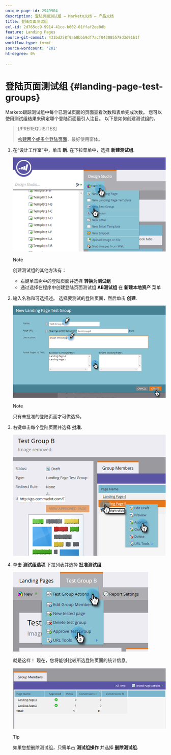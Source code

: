 ```yaml
---
unique-page-id: 2949904
description: 登陆页面测试组 — Marketo文档 — 产品文档
title: 登陆页面测试组
exl-id: 2d765cc9-9914-41ce-b602-01ffaf2ee0db
feature: Landing Pages
source-git-commit: 431bd258f9a68bbb9df7acf043085578d3d91b1f
workflow-type: tm+mt
source-wordcount: '201'
ht-degree: 0%

---
```


# 登陆页面测试组 {#landing-page-test-groups}

Marketo跟踪测试组中每个已测试页面的页面查看次数和表单完成次数。 您可以使用测试组结果来确定哪个登陆页面最引人注目。 以下是如何创建测试组的。

>[!PREREQUISITES]
>
>[构建两个或多个登陆页面](/help/marketo/getting-started/quick-wins/landing-page-with-a-form.md)，最好使用窗体。

1. 在“设计工作室”中，单击 **新**. 在下拉菜单中，选择 **新建测试组**.

   ![](assets/image2015-8-5-13-3a32-3a50.png)

   >[!NOTE]
   >
   >创建测试组的其他方法有：
   >
   >* 右键单击树中的登陆页面并选择 **转换为测试组**
   >* 通过选择在程序中创建登陆页面测试组 **AB测试组** 在 **新建本地资产** 菜单

1. 输入名称和可选描述。 选择要测试的登陆页面，然后单击 **创建**.

   ![](assets/image2015-8-5-13-3a39-3a10.png)

   >[!NOTE]
   >
   >只有未批准的登陆页面才可供选择。

1. 右键单击每个登陆页面并选择 **批准**.

   ![](assets/three-1.png)

1. 单击 **测试组选项** 下拉列表并选择 **批准测试组**.

   ![](assets/four-1.png)

   就是这样！ 现在，您将能够比较所选登陆页面的统计信息。

   ![](assets/five.png)

   >[!TIP]
   >
   >如果您想删除测试组，只需单击 **测试组操作** 并选择 **删除测试组**.
